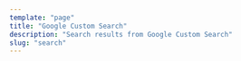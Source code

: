 ```yaml
---
template: "page"
title: "Google Custom Search"
description: "Search results from Google Custom Search"
slug: "search"
---
```


<script async src="https://cse.google.com/cse?cx=001989067992894107395:bqxk4ijd5_s"></script>
<div class="gcse-searchresults-only"></div>
